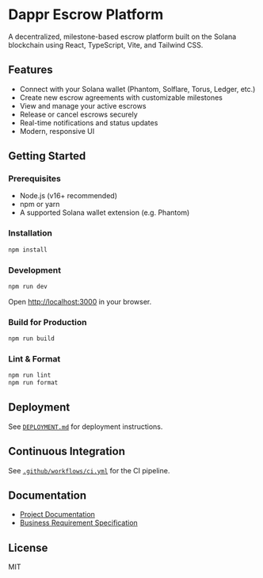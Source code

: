 # Dappr Escrow Platform

A decentralized, milestone-based escrow platform built on the Solana blockchain using React, TypeScript, Vite, and Tailwind CSS.

## Features
- Connect with your Solana wallet (Phantom, Solflare, Torus, Ledger, etc.)
- Create new escrow agreements with customizable milestones
- View and manage your active escrows
- Release or cancel escrows securely
- Real-time notifications and status updates
- Modern, responsive UI

## Getting Started

### Prerequisites
- Node.js (v16+ recommended)
- npm or yarn
- A supported Solana wallet extension (e.g. Phantom)

### Installation
```bash
npm install
```

### Development
```bash
npm run dev
```
Open [http://localhost:3000](http://localhost:3000) in your browser.

### Build for Production
```bash
npm run build
```

### Lint & Format
```bash
npm run lint
npm run format
```

## Deployment
See [`DEPLOYMENT.md`](./DEPLOYMENT.md) for deployment instructions.

## Continuous Integration
See [`.github/workflows/ci.yml`](.github/workflows/ci.yml) for the CI pipeline.

## Documentation
- [Project Documentation](./src/pages/Documentation.tsx)
- [Business Requirement Specification](../BRS.docx)

## License
MIT
